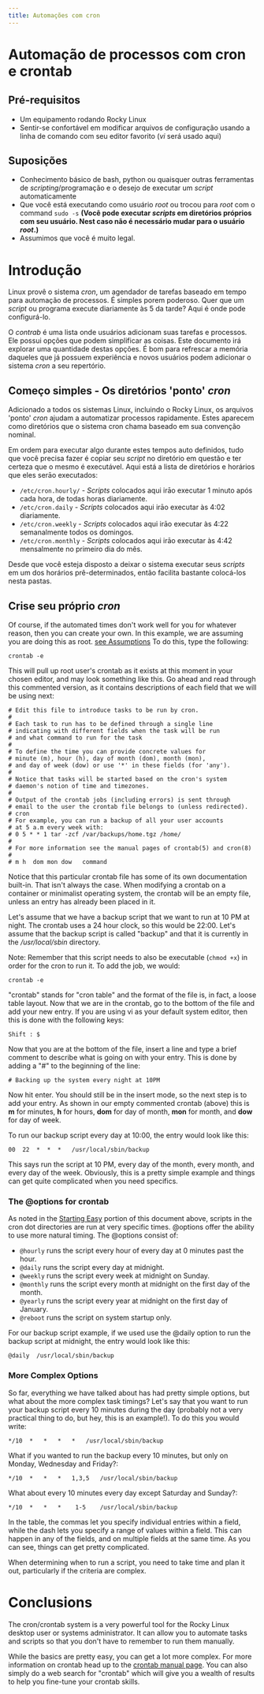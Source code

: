 ```yaml
---
title: Automações com cron
---
```


# Automação de processos com cron e crontab

## Pré-requisitos

* Um equipamento rodando Rocky Linux
* Sentir-se confortável em modificar arquivos de configuração usando a linha de comando com seu editor favorito (_vi_ será usado aqui)

## <a name="assumptions"></a> Suposições

* Conhecimento básico de bash, python ou quaisquer outras ferramentas de _scripting_/programação e o desejo de executar um _script_ automaticamente
* Que você está executando como usuário _root_ ou trocou para _root_ com o command `sudo -s`
**(Você pode executar _scripts_ em diretórios próprios com seu usuário. Nest caso não é necessário mudar para o usuário _root_.)**
* Assumimos que você é muito legal.

# Introdução

Linux provê o sistema _cron_, um agendador de tarefas baseado em tempo para automação de processos. É simples porem poderoso. Quer que um _script_ ou programa execute diariamente às 5 da tarde? Aqui é onde pode configurá-lo.

O _contrab_ é uma lista onde usuários adicionam suas tarefas e processos. Ele possui opções que podem simplificar as coisas. Este documento irá explorar uma quantidade destas opções. É bom para refrescar a memória daqueles que já possuem experiência e novos usuários podem adicionar o sistema _cron_ a seu repertório.

## <a name="starting-easy"></a>Começo simples - Os diretórios 'ponto' _cron_

Adicionado a todos os sistemas Linux, incluindo o Rocky Linux, os arquivos 'ponto' _cron_ ajudam a automatizar processos rapidamente. Estes aparecem como diretórios que o sistema cron chama baseado em sua convenção nominal. 

Em ordem para executar algo durante estes tempos auto definidos, tudo que você precisa fazer é copiar seu _script_ no diretório em questão e ter certeza que o mesmo é executável. Aqui está a lista de diretórios e horários que eles serāo executados:

* `/etc/cron.hourly/` - _Scripts_ colocados aqui irāo executar 1 minuto após cada hora, de todas horas diariamente.
* `/etc/cron.daily` - _Scripts_ colocados aqui irāo executar às 4:02 diariamente.
* `/etc/cron.weekly` - _Scripts_ colocados aqui irāo executar às 4:22 semanalmente todos os domingos.
* `/etc/cron.monthly` - _Scripts_ colocados aqui irāo executar às 4:42 mensalmente no primeiro dia do mês.

Desde que você esteja disposto a deixar o sistema executar seus _scripts_ em um dos horários prê-determinados, então facilita bastante colocá-los nesta pastas.

## Crise seu próprio _cron_

Of course, if the automated times don't work well for you for whatever reason, then you can create your own. In this example, we are assuming you are doing this as root. [see Assumptions](##-assumptions) To do this, type the following:

`crontab -e`

This will pull up root user's crontab as it exists at this moment in your chosen editor, and may look something like this. Go ahead and read through this commented version, as it contains descriptions of each field that we will be using next:

```
# Edit this file to introduce tasks to be run by cron.
#
# Each task to run has to be defined through a single line
# indicating with different fields when the task will be run
# and what command to run for the task
#
# To define the time you can provide concrete values for
# minute (m), hour (h), day of month (dom), month (mon),
# and day of week (dow) or use '*' in these fields (for 'any').
#
# Notice that tasks will be started based on the cron's system
# daemon's notion of time and timezones.
#
# Output of the crontab jobs (including errors) is sent through
# email to the user the crontab file belongs to (unless redirected).
# cron
# For example, you can run a backup of all your user accounts
# at 5 a.m every week with:
# 0 5 * * 1 tar -zcf /var/backups/home.tgz /home/
#
# For more information see the manual pages of crontab(5) and cron(8)
#
# m h  dom mon dow   command
```

Notice that this particular crontab file has some of its own documentation built-in. That isn't always the case. When modifying a crontab on a container or minimalist operating system, the crontab will be an empty file, unless an entry has already been placed in it.

Let's assume that we have a backup script that we want to run at 10 PM at night. The crontab uses a 24 hour clock, so this would be 22:00. Let's assume that the backup script is called "backup" and that it is currently in the _/usr/local/sbin_ directory.

Note: Remember that this script needs to also be executable (`chmod +x`) in order for the cron to run it. To add the job, we would:

`crontab -e`

"crontab" stands for "cron table" and the format of the file is, in fact, a loose table layout. Now that we are in the crontab, go to the bottom of the file and add your new entry. If you are using vi as your default system editor, then this is done with the following keys:

`Shift : $`

Now that you are at the bottom of the file, insert a line and type a brief comment to describe what is going on with your entry. This is done by adding a "#" to the beginning of the line:

`# Backing up the system every night at 10PM`

Now hit enter. You should still be in the insert mode, so the next step is to add your entry. As shown in our empty commented crontab (above) this is **m** for minutes, **h** for hours, **dom** for day of month, **mon** for month, and **dow** for day of week.

To run our backup script every day at 10:00, the entry would look like this:

`00  22  *  *  *   /usr/local/sbin/backup`

This says run the script at 10 PM, every day of the month, every month, and every day of the week. Obviously, this is a pretty simple example and things can get quite complicated when you need specifics.

### The @options for crontab

As noted in the [Starting Easy](##-starting-easy) portion of this document above, scripts in the cron dot directories are run at very specific times. @options offer the ability to use more natural timing. The @options consist of:

* `@hourly` runs the script every hour of every day at 0 minutes past the hour.
* `@daily` runs the script every day at midnight.
* `@weekly` runs the script every week at midnight on Sunday.
* `@monthly` runs the script every month at midnight on the first day of the month.
* `@yearly` runs the script every year at midnight on the first day of January.
* `@reboot` runs the script on system startup only.

For our backup script example, if we used use the @daily option to run the backup script at midnight, the entry would look like this:

`@daily  /usr/local/sbin/backup`

### More Complex Options

So far, everything we have talked about has had pretty simple options, but what about the more complex task timings? Let's say that you want to run your backup script every 10 minutes during the day (probably not a very practical thing to do, but hey, this is an example!). To do this you would write:

`*/10  *   *   *   *   /usr/local/sbin/backup`

What if you wanted to run the backup every 10 minutes, but only on Monday, Wednesday and Friday?:

`*/10  *   *   *   1,3,5   /usr/local/sbin/backup`

What about every 10 minutes every day except Saturday and Sunday?:

`*/10  *   *   *    1-5    /usr/local/sbin/backup`

In the table, the commas let you specify individual entries within a field, while the dash lets you specify a range of values within a field. This can happen in any of the fields, and on multiple fields at the same time. As you can see, things can get pretty complicated.

When determining when to run a script, you need to take time and plan it out, particularly if the criteria are complex.

# Conclusions

The cron/crontab system is a very powerful tool for the Rocky Linux desktop user or systems administrator. It can allow you to automate tasks and scripts so that you don't have to remember to run them manually.

While the basics are pretty easy, you can get a lot more complex. For more information on crontab head up to the [crontab manual page](https://man7.org/linux/man-pages/man5/crontab.5.html). You can also simply do a web search for "crontab" which will give you a wealth of results to help you fine-tune your crontab skills.
